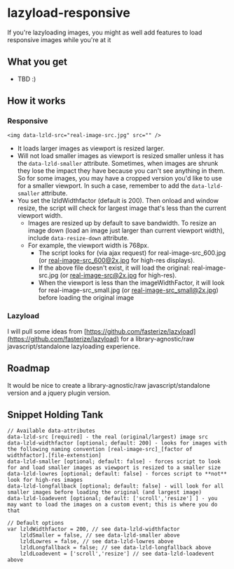 lazyload-responsive
===================

If you're lazyloading images, you might as well add features to load responsive images while you're at it

## What you get

- TBD :)


## How it works
### Responsive

	<img data-lzld-src="real-image-src.jpg" src="" />


- It loads larger images as viewport is resized larger.
- Will not load smaller images as viewport is resized smaller unless it has the `data-lzld-smaller` attribute. Sometimes, when images are shrunk they lose the impact they have because you can't see anything in them. So for some images, you may have a cropped version you'd like to use for a smaller viewport. In such a case, remember to add the `data-lzld-smaller` attribute.
- You set the lzldWidthfactor (default is 200). Then onload and window resize, the script will check for largest image that's less than the current viewport width. 
	- Images are resized up by default to save bandwidth. To resize an image down (load an image just larger than current viewport width), include `data-resize-down` attribute. 
	- For example, the viewport width is 768px. 
		- The script looks for (via ajax request) for real-image-src_600.jpg (or real-image-src_600@2x.jpg for high-res displays). 
		- If the above file doesn't exist, it will load the original: real-image-src.jpg (or real-image-src@2x.jpg for high-res).
		- When the viewport is less than the imageWidthFactor, it will look for real-image-src_small.jpg (or real-image-src_small@2x.jpg) before loading the original image
		 


### Lazyload

I will pull some ideas from [https://github.com/fasterize/lazyload](https://github.com/fasterize/lazyload) for a library-agnostic/raw javascript/standalone lazyloading experience. 


## Roadmap

It would be nice to create a library-agnostic/raw javascript/standalone version and a jquery plugin version.


## Snippet Holding Tank

	// Available data-attributes
	data-lzld-src [required] - the real (original/largest) image src
	data-lzld-widthfactor [optional; default: 200] - looks for images with the following naming convention [real-image-src]_[factor of widthfactor].[file-extenstion]
	data-lzld-smaller [optional; default: false] - forces script to look for and load smaller images as viewport is resized to a smaller size
	data-lzld-lowres [optional; default: false] - forces script to **not** look for high-res images
	data-lzld-longfallback [optional; default: false] - will look for all smaller images before loading the original (and largest image)
	data-lzld-loadevent [optional; default: ['scroll','resize'] ] - you may want to load the images on a custom event; this is where you do that

	// Default options
	var lzldWidthfactor = 200, // see data-lzld-widthfactor
		lzldSmaller = false, // see data-lzld-smaller above
		lzldLowres = false, // see data-lzld-lowres above
		lzldLongfallback = false; // see data-lzld-longfallback above
		lzldLoadevent = ['scroll','resize'] // see data-lzld-loadevent above
